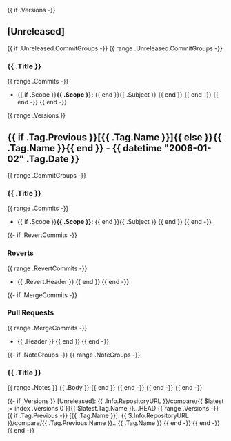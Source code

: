 {{ if .Versions -}}
<a name="unreleased"></a>

## [Unreleased]

{{ if .Unreleased.CommitGroups -}} {{ range .Unreleased.CommitGroups -}}

### {{ .Title }}

{{ range .Commits -}}

- {{ if .Scope }}**{{ .Scope }}:** {{ end }}{{ .Subject }} {{ end }} {{ end -}} {{ end -}} {{ end -}}

{{ range .Versions }}
<a name="{{ .Tag.Name }}"></a>

## {{ if .Tag.Previous }}[{{ .Tag.Name }}]{{ else }}{{ .Tag.Name }}{{ end }} - {{ datetime "2006-01-02" .Tag.Date }}

{{ range .CommitGroups -}}

### {{ .Title }}

{{ range .Commits -}}

- {{ if .Scope }}**{{ .Scope }}:** {{ end }}{{ .Subject }} {{ end }} {{ end -}}

{{- if .RevertCommits -}}

### Reverts

{{ range .RevertCommits -}}

- {{ .Revert.Header }} {{ end }} {{ end -}}

{{- if .MergeCommits -}}

### Pull Requests

{{ range .MergeCommits -}}

- {{ .Header }} {{ end }} {{ end -}}

{{- if .NoteGroups -}} {{ range .NoteGroups -}}

### {{ .Title }}

{{ range .Notes }} {{ .Body }} {{ end }} {{ end -}} {{ end -}} {{ end -}}

{{- if .Versions }}
[Unreleased]: {{ .Info.RepositoryURL }}/compare/{{ $latest := index .Versions 0 }}{{ $latest.Tag.Name }}...HEAD {{ range
.Versions -}} {{ if .Tag.Previous -}}
[{{ .Tag.Name }}]: {{ $.Info.RepositoryURL }}/compare/{{ .Tag.Previous.Name }}...{{ .Tag.Name }} {{ end -}} {{ end -}}
{{ end -}}